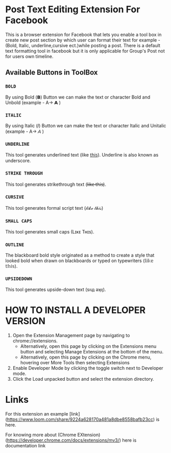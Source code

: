 # Post Text Editing Extension For Facebook

This is a browser extension for Facebook that lets you enable a tool box in create new post section by which user can format their text for example - (Bold, Italic, underline,cursive ect.)while posting a post.
There is a default text formatting tool in facebook but  it is only applicable for Group's Post not for users own timeline.

## Available Buttons in ToolBox

### `BOLD`

By using Bold (𝗕) Button we can make the text or character Bold and Unbold (example -  A-> 𝗔 )

### `ITALIC`

By using Italic (𝐼) Button we can make the text or character Italic and Unitalic (example -  A-> 𝘈 )

### `UNDERLINE`

This tool generates underlined text (like t̲h̲i̲s̲). Underline is also known as underscore. 

### `STRIKE THROUGH`

This tool generates strikethrough text (l̵i̵k̵e̵ ̵t̵h̵i̵s̵).

### `CURSIVE`

This tool generates formal script text (𝓁𝒾𝓀ℯ 𝓉𝒽𝒾𝓈)

### `SMALL CAPS`

This tool generates small caps (Lɪᴋᴇ Tʜɪs). 

### `OUTLINE`

The blackboard bold style originated as a method to create a style that looked bold when drawn on blackboards or typed on typewriters (𝕝𝕚𝕜𝕖 𝕥𝕙𝕚𝕤).

### `UPSIDEDOWN`

This tool generates upside-down text (sıɥʇ ǝʞıן).

# HOW TO INSTALL A DEVELOPER VERSION

1) Open the Extension Management page by navigating to chrome://extensions.
   * Alternatively, open this page by clicking on the Extensions menu button and selecting Manage Extensions at the bottom of the menu.
   * Alternatively, open this page by clicking on the Chrome menu, hovering over More Tools then selecting Extensions
2) Enable Developer Mode by clicking the toggle switch next to Developer mode.
3) Click the Load unpacked button and select the extension directory.

# Links

For this extension an example [link] (https://www.loom.com/share/9224a628170a481a8dbe8558bafb23cc) is here.

For knowing more about (Chrome EXtension) (https://developer.chrome.com/docs/extensions/mv3/) here is documentation link



